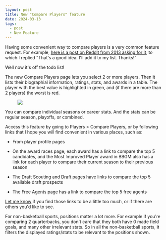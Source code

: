 ```yaml
---
layout: post
title: New "Compare Players" feature
date: 2024-03-13
tags:
  - post
  - New Feature
---
```


Having some convenient way to compare players is a very common feature request. For example, [here is a post on Reddit from 2013 asking for it](https://old.reddit.com/r/BasketballGM/comments/1saclf/suggestion_compare_players/), to which I replied "That's a good idea. I'll add it to my list. Thanks!"

Well now it's off the todo list!

<!--more-->

The new Compare Players page lets you select 2 or more players. Then it lists their biographial information, ratings, stats, and awards in a table. The player with the best value is highlighted in green, and (if there are more than 2 players) the worst is red.

<figure><img src="/files/compare-players.png" class="img-fluid"></figure>

You can compare individual seasons or career stats. And the stats can be regular season, playoffs, or combined.

Access this feature by going to Players > Compare Players, or by following links that I hope you will find convenient in various places, such as:

- From player profile pages

- On the award races page, each award has a link to compare the top 5 candidates, and the Most Improved Player award in BBGM also has a link for each player to compare their current season to their previous season

- The Draft Scouting and Draft pages have links to compare the top 5 available draft prospects

- The Free Agents page has a link to compare the top 5 free agents

[Let me know](/contact/) if you find those links to be a little too much, or if there are others you'd like to see.

For non-basketball sports, positions matter a lot more. For example if you're comparing 2 quarterbacks, you don't care that they both have 0 made field goals, and many other irrelevant stats. So in all the non-basketball sports, it filters the displayed ratings/stats to be relevant to the positions shown.
